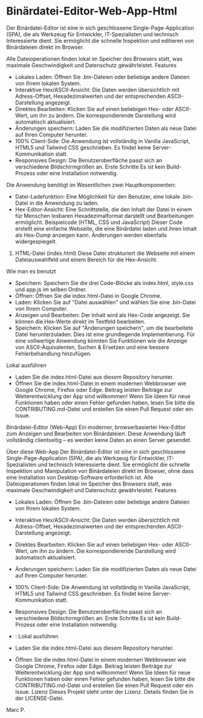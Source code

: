 # Binärdatei-Editor-Web-App-Html

Der Binärdatei-Editor ist eine in sich geschlossene Single-Page-Application (SPA), die als Werkzeug für Entwickler, IT-Spezialisten und technisch Interessierte dient. Sie ermöglicht die schnelle Inspektion und editieren von Binärdateien direkt im Browser. 

Alle Dateioperationen finden lokal im Speicher des Browsers statt, was maximale Geschwindigkeit und Datenschutz gewährleistet.
Features
 * Lokales Laden: Öffnen Sie .bin-Dateien oder beliebige andere Dateien von Ihrem lokalen System.
 * Interaktive Hex/ASCII-Ansicht: Die Daten werden übersichtlich mit Adress-Offset, Hexadezimalwerten und der entsprechenden ASCII-Darstellung angezeigt.
 * Direktes Bearbeiten: Klicken Sie auf einen beliebigen Hex- oder ASCII-Wert, um ihn zu ändern. Die korrespondierende Darstellung wird automatisch aktualisiert.
 * Änderungen speichern: Laden Sie die modifizierten Daten als neue Datei auf Ihren Computer herunter.
 * 100% Client-Side: Die Anwendung ist vollständig in Vanilla JavaScript, HTML5 und Tailwind CSS geschrieben. Es findet keine Server-Kommunikation statt.
 * Responsives Design: Die Benutzeroberfläche passt sich an verschiedene Bildschirmgrößen an.
Erste Schritte
Es ist kein Build-Prozess oder eine Installation notwendig.

Die Anwendung benötigt im Wesentlichen zwei Hauptkomponenten:
 * Datei-Ladefunktion: Eine Möglichkeit für den Benutzer, eine lokale .bin-Datei in die Anwendung zu laden.
 * Hex-Editor-Ansicht: Eine Schnittstelle, die den Inhalt der Datei in einem für Menschen lesbaren Hexadezimalformat darstellt und Bearbeitungen ermöglicht.
Beispielcode (HTML, CSS und JavaScript)
Dieser Code erstellt eine einfache Webseite, die eine Binärdatei laden und ihren Inhalt als Hex-Dump anzeigen kann. Änderungen werden ebenfalls widergespiegelt.
1. HTML-Datei (index.html)
Diese Datei strukturiert die Webseite mit einem Dateiauswahlfeld und einem Bereich für die Hex-Ansicht.

Wie man es benutzt
 * Speichern: Speichern Sie die drei Code-Blöcke als index.html, style.css und app.js im selben Ordner.
 * Öffnen: Öffnen Sie die index.html-Datei in Google Chrome.
 * Laden: Klicken Sie auf "Datei auswählen" und wählen Sie eine .bin-Datei von Ihrem Computer.
 * Anzeigen und Bearbeiten: Der Inhalt wird als Hex-Code angezeigt. Sie können die Hex-Werte direkt im Textfeld bearbeiten.
 * Speichern: Klicken Sie auf "Änderungen speichern", um die bearbeitete Datei herunterzuladen.
Dies ist eine grundlegende Implementierung. Für eine vollwertige Anwendung könnten Sie Funktionen wie die Anzeige von ASCII-Äquivalenten, Suchen & Ersetzen und eine bessere Fehlerbehandlung hinzufügen.

Lokal ausführen
 * Laden Sie die index.html-Datei aus diesem Repository herunter.
 * Öffnen Sie die index.html-Datei in einem modernen Webbrowser wie Google Chrome, Firefox oder Edge.
Beitrag leisten
Beiträge zur Weiterentwicklung der App sind willkommen! Wenn Sie Ideen für neue Funktionen haben oder einen Fehler gefunden haben, lesen Sie bitte die CONTRIBUTING.md-Datei und erstellen Sie einen Pull Request oder ein Issue.


Binärdatei-Editor (Web-App)
Ein moderner, browserbasierter Hex-Editor zum Anzeigen und Bearbeiten von Binärdateien. Diese Anwendung läuft vollständig clientseitig – es werden keine Daten an einen Server gesendet.




Über diese Web-App
Der Binärdatei-Editor ist eine in sich geschlossene Single-Page-Application (SPA), die als Werkzeug für Entwickler, IT-Spezialisten und technisch Interessierte dient. Sie ermöglicht die schnelle Inspektion und Manipulation von Binärdateien direkt im Browser, ohne dass eine Installation von Desktop-Software erforderlich ist.
Alle Dateioperationen finden lokal im Speicher des Browsers statt, was maximale Geschwindigkeit und Datenschutz gewährleistet.
Features
 * Lokales Laden: Öffnen Sie .bin-Dateien oder beliebige andere Dateien von Ihrem lokalen System.
 * Interaktive Hex/ASCII-Ansicht: Die Daten werden übersichtlich mit Adress-Offset, Hexadezimalwerten und der entsprechenden ASCII-Darstellung angezeigt.
 * Direktes Bearbeiten: Klicken Sie auf einen beliebigen Hex- oder ASCII-Wert, um ihn zu ändern. Die korrespondierende Darstellung wird automatisch aktualisiert.
 * Änderungen speichern: Laden Sie die modifizierten Daten als neue Datei auf Ihren Computer herunter.
 * 100% Client-Side: Die Anwendung ist vollständig in Vanilla JavaScript, HTML5 und Tailwind CSS geschrieben. Es findet keine Server-Kommunikation statt.
 * Responsives Design: Die Benutzeroberfläche passt sich an verschiedene Bildschirmgrößen an.
Erste Schritte
Es ist kein Build-Prozess oder eine Installation notwendig.
  
 * : Lokal ausführen
 * Laden Sie die index.html-Datei aus diesem Repository herunter.
 * Öffnen Sie die index.html-Datei in einem modernen Webbrowser wie Google Chrome, Firefox oder Edge.
Beitrag leisten
Beiträge zur Weiterentwicklung der App sind willkommen! Wenn Sie Ideen für neue Funktionen haben oder einen Fehler gefunden haben, lesen Sie bitte die CONTRIBUTING.md-Datei und erstellen Sie einen Pull Request oder ein Issue.
Lizenz
Dieses Projekt steht unter der Lizenz. Details finden Sie in der LICENSE-Datei.

Marc P.



